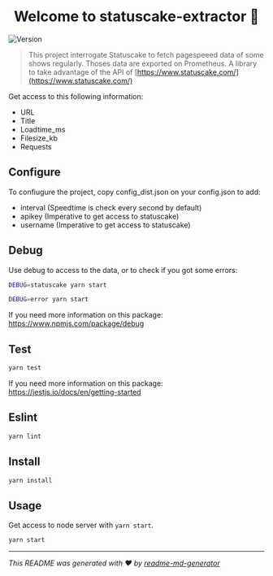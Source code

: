 <h1 align="center">Welcome to statuscake-extractor 👋</h1>
<p>
  <img alt="Version" src="https://img.shields.io/badge/version-1.0.0-blue.svg?cacheSeconds=2592000" />
</p>

> This project interrogate Statuscake to fetch pagespeeed data of some shows regularly. Thoses data are exported on Prometheus.
A library to take advantage of the API of [https://www.statuscake.com/](https://www.statuscake.com/)

Get access to this following information:
 - URL
 - Title
 - Loadtime_ms
 - Filesize_kb
 - Requests

## Configure

To confiugure the project, copy config_dist.json on your config.json to add:
- interval (Speedtime is check every second by default)
- apikey (Imperative to get access to statuscake)
- username (Imperative to get access to statuscake)

## Debug

Use debug to access to the data, or to check if you got some errors:
```sh
DEBUG=statuscake yarn start
```
```sh
DEBUG=error yarn start
```
If you need more information on this package: https://www.npmjs.com/package/debug

## Test

```sh
yarn test
```
If you need more information on this package: https://jestjs.io/docs/en/getting-started

## Eslint

```sh
yarn lint
```

## Install

```sh
yarn install
```

## Usage
Get access to node server with `yarn start`.

```sh
yarn start
```

***
_This README was generated with ❤️ by [readme-md-generator](https://github.com/kefranabg/readme-md-generator)_

